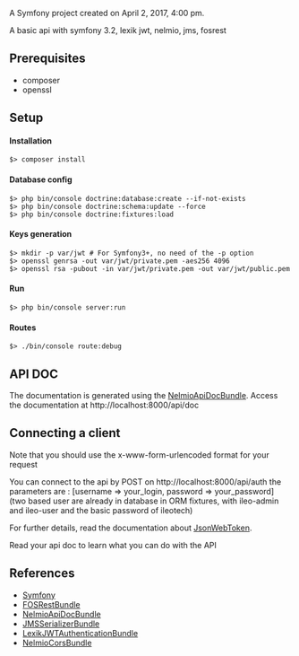 A Symfony project created on April 2, 2017, 4:00 pm.

A basic api with symfony 3.2, lexik jwt, nelmio, jms, fosrest 

## Prerequisites

- composer
- openssl

## Setup

#### Installation
```
$> composer install
```

#### Database config
```
$> php bin/console doctrine:database:create --if-not-exists
$> php bin/console doctrine:schema:update --force
$> php bin/console doctrine:fixtures:load
```

#### Keys generation
```
$> mkdir -p var/jwt # For Symfony3+, no need of the -p option
$> openssl genrsa -out var/jwt/private.pem -aes256 4096
$> openssl rsa -pubout -in var/jwt/private.pem -out var/jwt/public.pem

```

#### Run

`$> php bin/console server:run`


#### Routes

`$> ./bin/console route:debug`

## API DOC

The documentation is generated using the [NelmioApiDocBundle](https://github.com/nelmio/NelmioApiDocBundle).
Access the documentation at http://localhost:8000/api/doc

## Connecting a client

Note that you should use the x-www-form-urlencoded format for your request

You can connect to the api by POST on http://localhost:8000/api/auth the parameters are : [username => your_login, password => your_password]
(two based user are already in database in ORM fixtures, with ileo-admin and ileo-user and the basic password of ileotech)

For further details, read the documentation about [JsonWebToken](https://jwt.io/introduction/).

Read your api doc to learn what you can do with the API

## References

* [Symfony](https://symfony.com/)
* [FOSRestBundle](http://symfony.com/doc/master/bundles/FOSRestBundle/index.html)
* [NelmioApiDocBundle](https://github.com/nelmio/NelmioApiDocBundle)
* [JMSSerializerBundle](http://jmsyst.com/bundles/JMSSerializerBundle)
* [LexikJWTAuthenticationBundle](https://github.com/lexik/LexikJWTAuthenticationBundle)
* [NelmioCorsBundle](https://github.com/nelmio/NelmioCorsBundle)
